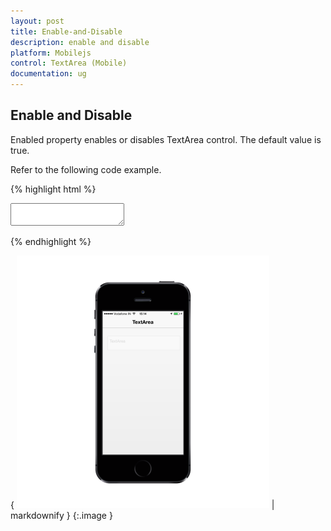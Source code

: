 ```yaml
---
layout: post
title: Enable-and-Disable
description: enable and disable
platform: Mobilejs
control: TextArea (Mobile)
documentation: ug
---
```


## Enable and Disable

Enabled property enables or disables TextArea control. The default value is true.

Refer to the following code example.

{% highlight html %}

<textarea id="textarea" data-role="ejmtextarea" data-ej-watermarktext="TextArea" data-ej-enabled="false"></textarea>



{% endhighlight %}

{ ![](Enable-and-Disable_images/Enable-and-Disable_img1.png) | markdownify }
{:.image }


